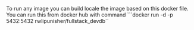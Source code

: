 To run any image you can build locale the image based on this docker file.
You can run this from docker hub with command ```docker run -d -p 5432:5432 rwlipunisher/fullstack_devdb``
